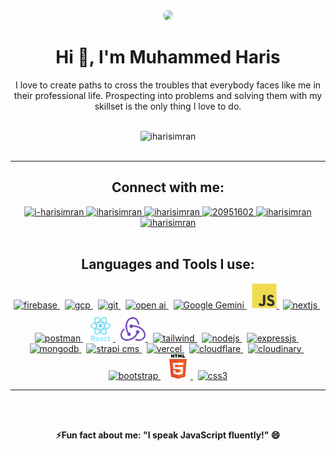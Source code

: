 <div align="center">
    <img src="https://miro.medium.com/max/1360/0*7Q3yvSIv_t0ioJ-Z.gif" style="border-radius: 50px;" loading="lazy" />
    <h1>Hi 👋, I'm Muhammed Haris</h1>
    <p>I love to create paths to cross the troubles that everybody faces like me in their professional life. Prospecting into problems and solving them with my skillset is the only thing I love to do.</p>
    <br>
    <img src="https://github-readme-streak-stats.herokuapp.com/?user=iharisimran&" alt="iharisimran" loading="lazy" />
    <br><br>
    <hr>
    <h2>Connect with me:</h3>
    <span>
        <a href="https://codepen.io/I-HarisImran" target="blank">
            <img src="https://raw.githubusercontent.com/rahuldkjain/github-profile-readme-generator/master/src/images/icons/Social/codepen.svg" alt="i-harisimran" height="30" width="45" loading="lazy" />
        </a>
        <a href="https://twitter.com/iharisimran" target="blank">
            <img src="https://raw.githubusercontent.com/rahuldkjain/github-profile-readme-generator/master/src/images/icons/Social/twitter.svg" alt="iharisimran" height="30" width="45" loading="lazy" />
        </a>
        <a href="https://linkedin.com/in/iharisimran" target="blank">
            <img src="https://raw.githubusercontent.com/rahuldkjain/github-profile-readme-generator/master/src/images/icons/Social/linked-in-alt.svg" alt="iharisimran" height="45" width="30" loading="lazy" />
        </a>
        <a href="https://stackoverflow.com/users/20951602" target="blank">
        <img src="https://raw.githubusercontent.com/rahuldkjain/github-profile-readme-generator/master/src/images/icons/Social/stack-overflow.svg" alt="20951602" height="30" width="45" loading="lazy" />
        </a>
        <a href="https://www.facebook.com/iharisimran" target="blank">
            <img src="https://raw.githubusercontent.com/rahuldkjain/github-profile-readme-generator/master/src/images/icons/Social/facebook.svg" alt="iharisimran" height="30" width="45" loading="lazy" />
        </a>
        <a href="https://instagram.com/iharisimran" target="blank">
            <img src="https://raw.githubusercontent.com/rahuldkjain/github-profile-readme-generator/master/src/images/icons/Social/instagram.svg" alt="iharisimran" height="30" width="45" loading="lazy" />
        </a>
    </span>
    <br><br>
    <h2>Languages and Tools I use:</h2>
    <div style="max-width: 600px;">
        <a href="https://firebase.google.com/" target="_blank" rel="noreferrer" title="Firebase">
            <img src="https://www.vectorlogo.zone/logos/firebase/firebase-icon.svg" alt="firebase" width="40" height="40" loading="lazy" />
        </a>
        &nbsp;
        <a href="https://cloud.google.com" target="_blank" rel="noreferrer" title="Google Cloud Platform">
            <img src="https://www.vectorlogo.zone/logos/google_cloud/google_cloud-icon.svg" alt="gcp" width="40" height="40" loading="lazy" />
        </a>
        &nbsp;
        <a href="https://git-scm.com/" target="_blank" rel="noreferrer" title="Git">
            <img src="https://www.vectorlogo.zone/logos/git-scm/git-scm-icon.svg" alt="git" width="40" height="40" loading="lazy" />
        </a>
        &nbsp;
        <a href="https://openai.com/" target="_blank" rel="noreferrer" title="Open AI">
            <img src="https://ai.ls/assets/openai-logos/PNGs/openai-white-lockup.png" alt="open ai" width="140" height="35" loading="lazy" />
        </a>
        &nbsp;
        <a href="https://gemini.google.com/" target="_blank" rel="noreferrer" title="Google Gemini">
            <img src="https://upload.wikimedia.org/wikipedia/commons/thumb/8/8a/Google_Gemini_logo.svg/2560px-Google_Gemini_logo.svg.png" alt="Google Gemini" width="100" height="30" loading="lazy" style="margin-bottom: 10px;" />
        </a>
        &nbsp;
        <a href="https://developer.mozilla.org/en-US/docs/Web/JavaScript" target="_blank" rel="noreferrer" title="JavaScript">
            <img src="https://raw.githubusercontent.com/devicons/devicon/master/icons/javascript/javascript-original.svg" alt="javascript" width="40" height="40" loading="lazy" />
        </a>
        <a href="https://nextjs.org/" target="_blank" rel="noreferrer" title="Next.JS" style="margin-left: 6px;">
            <img src="https://uxwing.com/wp-content/themes/uxwing/download/brands-and-social-media/nextjs-icon.png" alt="nextjs" width="40" height="40" loading="lazy" />
        </a>
        &nbsp;
        <a href="https://postman.com" target="_blank" rel="noreferrer" title="Postman">
            <img src="https://www.vectorlogo.zone/logos/getpostman/getpostman-icon.svg" alt="postman" width="40" height="40" loading="lazy" />
        </a>
        &nbsp;
        <a href="https://reactjs.org/" target="_blank" rel="noreferrer" title="React.JS">
            <img src="https://raw.githubusercontent.com/devicons/devicon/master/icons/react/react-original-wordmark.svg" alt="react" width="40" height="40" loading="lazy" />
        </a>
        &nbsp;
        <a href="https://redux.js.org" target="_blank" rel="noreferrer" title="Redux.JS">
            <img src="https://raw.githubusercontent.com/devicons/devicon/master/icons/redux/redux-original.svg" alt="redux" width="40" height="40" loading="lazy" />
        </a>
        &nbsp;
        <a href="https://tailwindcss.com/" target="_blank" rel="noreferrer" title="Tainwind CSS">
            <img src="https://www.vectorlogo.zone/logos/tailwindcss/tailwindcss-icon.svg" alt="tailwind" width="40" height="40" loading="lazy" />
        </a>
        &nbsp;
        <a href="https://nodejs.org/docs/v0.10.2/logos/" target="_blank" rel="noreferrer" title="Node.JS">
            <img src="https://static-00.iconduck.com/assets.00/node-js-icon-227x256-913nazt0.png" alt="nodejs" width="40" height="40" loading="lazy" />
        </a>
        &nbsp;
        <a href="https://expressjs.com/" target="_blank" rel="noreferrer" title="Express.JS">
            <img src="https://adware-technologies.s3.amazonaws.com/uploads/technology/thumbnail/20/express-js.png" alt="expressjs" width="40" height="40" loading="lazy" />
        </a>
        &nbsp;
        <a href="https://www.mongodb.com/" target="_blank" rel="noreferrer" title="MongoDB">
            <img src="https://cdn.iconscout.com/icon/free/png-256/free-mongodb-3521676-2945120.png" alt="mongodb" width="40" height="40" loading="lazy" />
        </a>
        &nbsp;
        <a href="https://strapi.io/" target="_blank" rel="noreferrer" title="Strapi CMS">
            <img src="https://assets.super.so/e7c0f16c-8bd3-4c76-8075-4c86f986e1b2/uploads/favicon/9c68ae10-0a8a-4e3f-9084-3625b19df9cb.png" alt="strapi cms" width="40" height="40" loading="lazy" />
        </a>
        &nbsp;
        <a href="https://vercel.com/" target="_blank" rel="noreferrer" title="Vercel">
            <img src="https://cdn.sanity.io/images/34ent8ly/production/223a29eb0698fb7fbc6d158a6f7e698d155e025f-824x824.png" alt="vercel" width="40" height="40" loading="lazy" />
        </a>
        &nbsp;
        <a href="https://www.cloudflare.com/" target="_blank" rel="noreferrer" title="CloudFlare">
            <img src="https://cdn.iconscout.com/icon/free/png-256/free-cloudflare-3521343-2944787.png" alt="cloudflare" width="40" height="40" loading="lazy" />
        </a>
        &nbsp;
        <a href="https://cloudinary.com/" target="_blank" rel="noreferrer" title="Cloudinary">
            <img src="https://appexchange.salesforce.com/image_host/300c831a-4271-44f2-91da-b48269175229.png" alt="cloudinary" width="40" loading="lazy" />
        </a>
        &nbsp;
        <a href="https://getbootstrap.com" target="_blank" rel="noreferrer" title="Bootstrap">
            <img src="https://uxwing.com/wp-content/themes/uxwing/download/brands-and-social-media/bootstrap-5-logo-icon.png" alt="bootstrap" width="40" loading="lazy" />
        </a>
        &nbsp;
        <a href="https://www.w3.org/html/" target="_blank" rel="noreferrer" title="HTML">
            <img src="https://raw.githubusercontent.com/devicons/devicon/master/icons/html5/html5-original-wordmark.svg" alt="html5" width="40" height="40" loading="lazy" />
        </a>
        &nbsp;
        <a href="https://developer.mozilla.org/en-US/docs/Web/CSS" target="_blank" rel="noreferrer" title="CSS">
            <img src="https://brandslogos.com/wp-content/uploads/images/large/css-logo.png" alt="css3" height="40" loading="lazy" />
        </a>
    </div>
    <hr>
    <br>
    <br>
    <p>
        <b>⚡Fun fact about me: "I speak JavaScript fluently!" 😄</b>
    </p>
</div>
